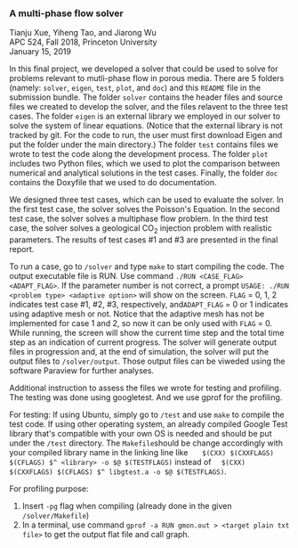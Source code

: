 ### A multi-phase flow solver
Tianju Xue, Yiheng Tao, and Jiarong Wu <br>
APC 524, Fall 2018, Princeton University <br>
January 15, 2019

In this final project, we developed a solver that could be used to solve for problems relevant to mutli-phase flow in porous media. There are 5 folders (namely: `solver`, `eigen`, `test`, `plot`, and `doc`) and this `README` file in the submission bundle. The folder `solver` contains the header files and source files we created to develop the solver, and the files relavent to the three test cases. The folder `eigen` is an external library we employed in our solver to solve the system of linear equations. (Notice that the external library is not tracked by git. For the code to run, the user must first download Eigen and put the folder under the main directory.) The folder `test` contains files we wrote to test the code along the development process. The folder `plot` includes two Python files, which we used to plot the comparison between numerical and analytical solutions in the test cases. Finally, the folder `doc` contains the Doxyfile that we used to do documentation. 

We designed three test cases, which can be used to evaluate the solver. In the first test case, the solver solves the Poisson's Equation. In the second test case, the solver solves a multiphase flow problem. In the third test case, the solver solves a geological CO<sub>2</sub> injection problem with realistic parameters. The results of test cases #1 and #3 are presented in the final report. 

To run a case, go to `/solver` and type `make` to start compiling the code. The output executable file is RUN. Use command `./RUN <CASE_FLAG> <ADAPT_FLAG>`. If the parameter number is not correct, a prompt `USAGE: ./RUN <problem type> <adaptive option>` will show on the screen. `FLAG` = 0, 1, 2 indicates test case #1, #2, #3, respectively, and`ADAPT_FLAG` = 0 or 1 indicates using adaptive mesh or not. Notice that the adaptive mesh has not be implemented for case 1 and 2, so now it can be only used with `FLAG` = 0. While running, the screen will show the current time step and the total time step as an indication of current progress. The solver will generate output files in progression and, at the end of simulation, the solver will put the output files to `/solver/output`. Those output files can be viweded using the software Paraview for further analyses.

Additional instruction to assess the files we wrote for testing and profiling. The testing was done using googletest. And we use gprof for the profiling. 

For testing:
If using Ubuntu, simply go to `/test` and use `make` to compile the test code. If using other operating system, an already compiled Google Test library that's compatible with your own OS is needed and should be put under the `/test` directory. The `Makefile`should be change accordingly with your compiled library name in the linking line like `	$(CXX) $(CXXFLAGS) $(CFLAGS) $^ <library> -o $@ $(TESTFLAGS)` instead of `	$(CXX) $(CXXFLAGS) $(CFLAGS) $^ libgtest.a -o $@ $(TESTFLAGS)`. 

For profiling purpose:
1. Insert `-pg` flag when compiling (already done in the given `/solver/Makefile`)
2. In a terminal, use command `gprof -a RUN gmon.out > <target plain txt file>` to get the output flat file and call graph.

